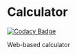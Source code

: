 # Calculator

[![Codacy Badge](https://api.codacy.com/project/badge/Grade/65f54c1edb1d4ca1824abc53f9753b31)](https://app.codacy.com/manual/PaleBluDot/calculator?utm_source=github.com&utm_medium=referral&utm_content=PaleBluDot/calculator&utm_campaign=Badge_Grade_Dashboard)

Web-based calculator
